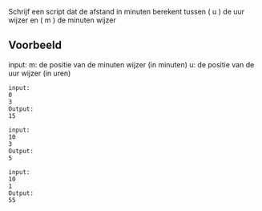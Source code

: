 Schrijf een script dat de afstand in minuten berekent tussen \( u \) de uur wijzer en \( m \) de minuten wijzer
## Voorbeeld

input:
m: de positie van de minuten wijzer (in minuten)
u: de positie van de uur wijzer (in uren)


```console?lang=python=>>>
input:
0
3
Output:
15
```

```console?lang=python=>>>
input:
10
3
Output:
5
```

```console?lang=python=>>>
input:
10
1
Output:
55
```